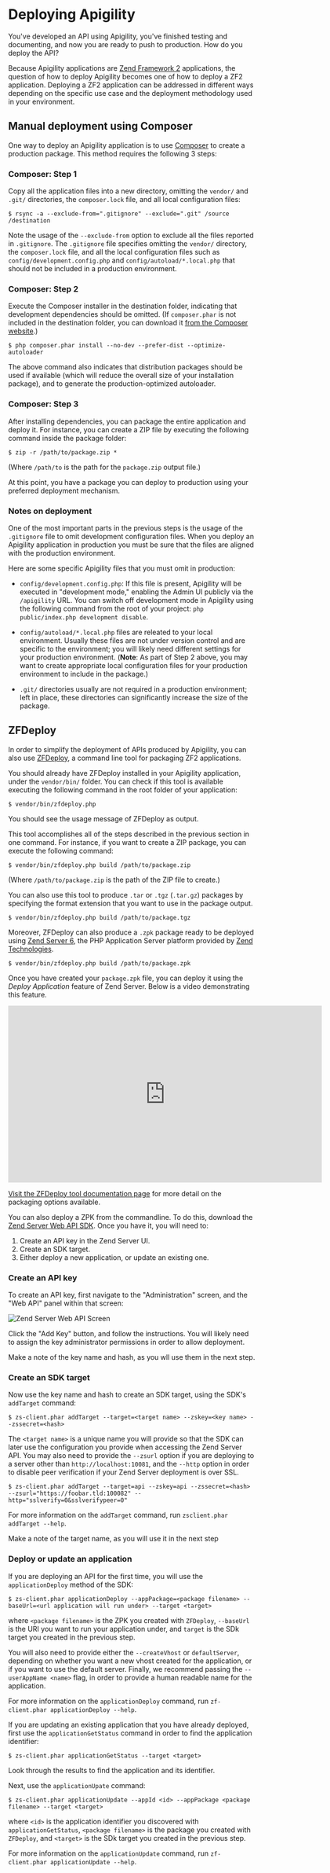 Deploying Apigility
===================

You've developed an API using Apigility, you've finished testing and documenting, and now you are
ready to push to production. How do you deploy the API?

Because Apigility applications are [Zend Framework 2](http://framework.zend.com/) applications, the
question of how to deploy Apigility becomes one of how to deploy a ZF2 application. Deploying a ZF2
application can be addressed in different ways depending on the specific use case and the deployment
methodology used in your environment.

Manual deployment using Composer
--------------------------------

One way to deploy an Apigility application is to use [Composer](https://getcomposer.org) to create a
production package. This method requires the following 3 steps:

### Composer: Step 1

Copy all the application files into a new directory, omitting the `vendor/` and `.git/` directories,
the `composer.lock` file, and all local configuration files: 

```console
$ rsync -a --exclude-from=".gitignore" --exclude=".git" /source /destination
```

Note the usage of the `--exclude-from` option to exclude all the files reported in `.gitignore`.
The `.gitignore` file specifies omitting the `vendor/` directory, the `composer.lock` file, and all
the local configuration files such as `config/development.config.php` and
`config/autoload/*.local.php` that should not be included in a production environment.

### Composer: Step 2

Execute the Composer installer in the destination folder, indicating that development dependencies
should be omitted. (If `composer.phar` is not included in the destination folder, you can download
it [from the Composer website](https://getcomposer.org/composer.phar).)

```console
$ php composer.phar install --no-dev --prefer-dist --optimize-autoloader
```

The above command also indicates that distribution packages should be used if available (which will
reduce the overall size of your installation package), and to generate the production-optimized
autoloader.

### Composer: Step 3

After installing dependencies, you can package the entire application and deploy it. For instance,
you can create a ZIP file by executing the following command inside the package folder:

```console
$ zip -r /path/to/package.zip *
```

(Where `/path/to` is the path for the `package.zip` output file.)

At this point, you have a package you can deploy to production using your preferred deployment
mechanism.

### Notes on deployment

One of the most important parts in the previous steps is the usage of the `.gitignore` file to omit
development configuration files. When you deploy an Apigility application in production you must be
sure that the files are aligned with the production environment.

Here are some specific Apigility files that you must omit in production:

- `config/development.config.php`: If this file is present, Apigility will be executed in
  "development mode," enabling the Admin UI publicly via the `/apigility` URL.  You can switch off
  development mode in Apigility using the following command from the root of your project: 
  `php public/index.php development disable`.

- `config/autoload/*.local.php` files are releated to your local environment.  Usually these files
  are not under version control and are specific to the environment; you will likely need different
  settings for your production environment. (**Note**: As part of Step 2 above, you may want to
  create appropriate local configuration files for your production environment to include in the
  package.)

- `.git/` directories usually are not required in a production environment; left in place, these
  directories can significantly increase the size of the package.


ZFDeploy
--------

In order to simplify the deployment of APIs produced by Apigility, you can also use
[ZFDeploy](https://github.com/zfcampus/zf-deploy), a command line tool for packaging ZF2
applications.

You should already have ZFDeploy installed in your Apigility application, under the `vendor/bin/`
folder. You can check if this tool is available executing the following command in the root
folder of your application:

```console
$ vendor/bin/zfdeploy.php
```

You should see the usage message of ZFDeploy as output.

This tool accomplishes all of the steps described in the previous section in one command. For
instance, if you want to create a ZIP package, you can execute the following command:

```console
$ vendor/bin/zfdeploy.php build /path/to/package.zip
```

(Where `/path/to/package.zip` is the path of the ZIP file to create.)

You can also use this tool to produce `.tar` or `.tgz` (`.tar.gz`) packages by specifying the format
extension that you want to use in the package output.

```console
$ vendor/bin/zfdeploy.php build /path/to/package.tgz
```

Moreover, ZFDeploy can also produce a `.zpk` package ready to be deployed using 
[Zend Server 6](http://www.zend.com/it/products/server/), the PHP Application Server platform provided by 
[Zend Technologies](http://www.zend.com).

```console
$ vendor/bin/zfdeploy.php build /path/to/package.zpk
```

Once you have created your `package.zpk` file, you can deploy it using the *Deploy Application*
feature of Zend Server. Below is a video demonstrating this feature.

<iframe width="640" height="360" src="http://www.youtube.com/embed/gA7VhHd_4Z8" frameborder="0" allowfullscreen></iframe>

[Visit the ZFDeploy tool documentation page](/modules/zf-deploy.md) for more detail on the packaging options available.

You can also deploy a ZPK from the commandline. To do this, download the [Zend Server Web API
SDK](https://github.com/zend-patterns/ZendServerSDK). Once you have it, you will
need to:

1. Create an API key in the Zend Server UI.
2. Create an SDK target.
3. Either deploy a new application, or update an existing one.

### Create an API key

To create an API key, first navigate to the "Administration" screen, and the "Web API" panel within
that screen:

![Zend Server Web API Screen](/asset/apigility-documentation/img/deployment-intro-zfdeploy-create-api-key.png)

Click the "Add Key" button, and follow the instructions. You will likely need to assign the key
administrator permissions in order to allow deployment.

Make a note of the key name and hash, as you wll use them in the next step.

### Create an SDK target

Now use the key name and hash to create an SDK target, using the SDK's `addTarget` command:

```console
$ zs-client.phar addTarget --target=<target name> --zskey=<key name> --zssecret=<hash>
```

The `<target name>` is a unique name you will provide so that the SDK can later use the
configuration you provide when accessing the Zend Server API. You may also need to provide the
`--zsurl` option if you are deploying to a server other than `http://localhost:10081`, and the
`--http` option in order to disable peer verification if your Zend Server deployment is over SSL.

```console
$ zs-client.phar addTarget --target=api --zskey=api --zssecret=<hash> --zsurl="https://foobar.tld:100082" --http="sslverify=0&sslverifypeer=0"
```

For more information on the `addTarget` command, run `zsclient.phar addTarget --help`.

Make a note of the target name, as you will use it in the next step

### Deploy or update an application

If you are deploying an API for the first time, you will use the `applicationDeploy` method of the
SDK:

```console
$ zs-client.phar applicationDeploy --appPackage=<package filename> --baseUrl=<url application will run under> --target <target>
```

where `<package filename>` is the ZPK you created with `ZFDeploy`, `--baseUrl` is the URI you want
to run your application under, and `target` is the SDk target you created in the previous step.

You will also need to provide either the `--createVhost` or `defaultServer`, depending on whether
you want a new vhost created for the application, or if you want to use the default server. Finally,
we recommend passing the `--userAppName <name>` flag, in order to provide a human readable name for
the application.

For more information on the `applicationDeploy` command, run `zf-client.phar applicationDeploy --help`.

If you are updating an existing application that you have already deployed, first use the
`applicationGetStatus` command in order to find the application identifier:

```console
$ zs-client.phar applicationGetStatus --target <target>
```

Look through the results to find the application and its identifier.

Next, use the `applicationUpate` command:

```console
$ zs-client.phar applicationUpdate --appId <id> --appPackage <package filename> --target <target>
```

where `<id>` is the application identifier you discovered with `applicationGetStatus`,  `<package filename>` is the package you created with `ZFDeploy`, and `<target>` is the SDk target you created in the previous step.

For more information on the `applicationUpdate` command, run `zf-client.phar applicationUpdate --help`.
